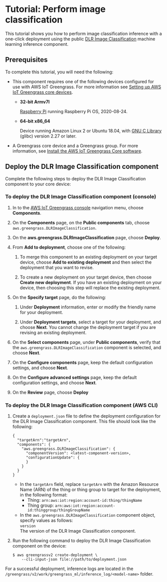 # Tutorial: Perform image classification<a name="ml-tutorial-image-classification"></a>

This tutorial shows you how to perform image classification inference with a one\-click deployment using the public [DLR Image Classification](dlr-image-classification-component.md) machine learning inference component\.

## Prerequisites<a name="ml-tutorial-prereqs"></a>

To complete this tutorial, you will need the following:
+ <a name="dlr-supported-platforms"></a>

  This component requires one of the following devices configured for use with AWS IoT Greengrass\. For more information see [Setting up AWS IoT Greengrass core devices](setting-up.md)\.
  + **32\-bit Armv7l**

    [Raspberry Pi](https://www.raspberrypi.org) running Raspberry Pi OS, 2020\-08\-24\.
  + **64\-bit x86\_64**

    Device running Amazon Linux 2 or Ubuntu 18\.04, with [GNU C Library](https://www.gnu.org/software/libc/) \(glibc\) version 2\.27 or later\.
+ A Greengrass core device and a Greengrass group\. For more information, see [Install the AWS IoT Greengrass Core software](getting-started.md#install-greengrass-v2)\.

## Deploy the DLR Image Classification component<a name="ml-image-classification-deploy"></a>

Complete the following steps to deploy the DLR Image Classification component to your core device:

### To deploy the DLR Image Classification component \(console\)<a name="ml-image-classification-deploy-console"></a>

1. In to the [AWS IoT Greengrass console](https://console.aws.amazon.com/greengrass) navigation menu, choose **Components**\.

1. On the **Components** page, on the **Public components** tab, choose `aws.greengrass.DLRImageClassification`\.

1. On the **aws\.greengrass\.DLRImageClassification** page, choose **Deploy**\.

1. <a name="add-deployment"></a>From **Add to deployment**, choose one of the following:

   1. To merge this component to an existing deployment on your target device, choose **Add to existing deployment** and then select the deployment that you want to revise\.

   1. To create a new deployment on your target device, then choose **Create new deployment**\. If you have an existing deployment on your device, then choosing this step will replace the existing deployment\. 

1. <a name="specify-deployment-target"></a>On the **Specify target** page, do the following: 

   1. Under **Deployment** information, enter or modify the friendly name for your deployment\.

   1. Under **Deployment targets**, select a target for your deployment, and choose **Next**\. You cannot change the deployment target if you are revising an existing deployment\.

1. On the **Select components** page, under **Public components**, verify that the `aws.greengrass.DLRImageClassification` component is selected, and choose **Next**\.

1. On the **Configure components** page, keep the default configuration settings, and choose **Next**\.

1. On the **Configure advanced settings** page, keep the default configuration settings, and choose **Next**\.

1. On the **Review** page, choose **Deploy**

### To deploy the DLR Image Classification component \(AWS CLI\)<a name="ml-image-classification-deploy-cli"></a>

1. Create a `deployment.json` file to define the deployment configuration for the DLR Image Classification component\. This file should look like the following:

   ```
   {
     "targetArn":"targetArn",
     "components": {
       "aws.greengrass.DLRImageClassification": {
         "componentVersion": <latest-component-version>,
         "configurationUpdate": {
         }
       }
     }
   }
   ```
   + In the `targetArn` field, replace `targetArn` with the Amazon Resource Name \(ARN\) of the thing or thing group to target for the deployment, in the following format: 
     + Thing: `arn:aws:iot:region:account-id:thing/thingName`
     + Thing group: `arn:aws:iot:region:account-id:thinggroup/thingGroupName`
   + In the `aws.greengrass.DLRImageClassification` component object, specify values as follows:  
`version`  
The version of the DLR Image Classification component\.

1. Run the following command to deploy the DLR Image Classification component on the device:

   ```
   $ aws greengrassv2 create-deployment \
       --cli-input-json file://path/to/deployment.json
   ```

<a name="view-inference-logs"></a>For a successful deployment, inference logs are located in the `/greengrass/v2/work/greengrass_ml/inference_log/<model-name>` folder\. 